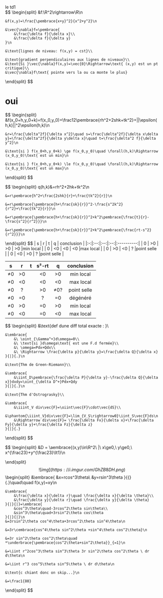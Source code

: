 $$
% \global\newcommand{\n}{\\ \ \\}
% \global\newcommand{\embrace}[3]{
%     \left#2
%         \begin{split}
%             #1
%         \end{split}
%     \right#3
% }
% \global\newcommand{\aembrace}[1]{
%     \embrace{#1}{\{}{\}}
% }
% \global\newcommand{\pembrace}[1]{
%     \embrace{#1}{(}{)}
% }
% \global\newcommand{\cembrace}[1]{
%     \embrace{#1}{[}{]}
% }
% \global\newcommand{\vec}[1]{\overrightarrow{#1}}
$$
le td1  
$$
\begin{split}
    &f:\R^2\rightarrow\R\n

    &f(x,y)=\frac{\pembrace{x+y}^2}{x^2+y^2}\n

    &\vec{\nabla}f=\pembrace{
        &\frac{\delta f}{\delta x}\\
        &\frac{\delta f}{\delta y}
    }\n

    &\text{lignes de niveau: f(x,y) = cst}\\

    &\text{gradient perpendiculaires aux lignes de niveaux}\\
    &\text{Si }\vec{\nabla}f(x,y)=\vec{0}\Rightarrow\text{ (x,y) est un pt critique}\\
    &\vec{\nabla}f\text{ pointe vers la ou ca monte le plus}
\end{split}
$$

# oui
$$
\begin{split}
    &f(x_0+h,y_0+k)=f(x_0,y_0)+\frac12\pembrace{rh^2+2shk+tk^2}+||\epsilon(h,k)||^2\epsilon(h,k)\n

    &r=\frac{\delta^2f}{\delta x^2}\quad s=\frac{\delta^2f}{\delta x\delta y}=\frac{\delta^2f}{\delta y\delta x}\quad t=\frac{\delta^2 f}{\delta y^2}\n
    
    &\text{si } f(x_0+h,y_0+k) \ge f(x_0,y_0)\quad \forall(h,k)\Rightarrow (x_0,y_0)\text{ est un min}\n

    &\text{si } f(x_0+h,y_0+k) \le f(x_0,y_0)\quad \forall(h,k)\Rightarrow (x_0,y_0)\text{ est un max}\n
\end{split}
$$

$$
\begin{split}
    q(h,k)&=rh^2+2hk+tk^2\n
    
    &=r\pembrace{h^2+\frac{2shk}{r}+\frac{tk^2}{r}}\n
    
    &=r\pembrace{\pembrace{h+\frac{sk}{r}}^2-\frac{s^2k^2}{r^2}+\frac{tk^2}{r}}\n

    &=r\pembrace{\pembrace{h+\frac{sk}{r}}^2+k^2\pembrace{\frac{t}{r}-\frac{s^2}{r^2}}}\n

    &=r\pembrace{\pembrace{h+\frac{sk}{r}}^2+k^2\pembrace{\frac{rt-s^2}{r^2}}}\n
\end{split}
$$
| s | r  | t  | q  | conclusion |
|:-:|:--:|:--:|:--:|:----------:|
| 0 | >0 | >0 | >0 |min local   |
| 0 | <0 | <0 | <0 |max local   |
| 0 | >0 | <0 | ?  |point selle |
| 0 | <0 | >0 | ?  |point selle |  

| s  | r  | t | s²-rt| q   | conclusion  |
|:--:|:--:|:-:|:----:|:---:|:-----------:|
| ≠0 | >0 |   | <0   | >0  | min local   |
| ≠0 | <0 |   | <0   | <0  | max local   |
| ≠0 | ?  |   | >0   | ≠0? | point selle |
| ≠0 | =0 |   | ?    | =0  | dégénéré    |
| ≠0 | >0 |   | =0   | >0  | min local   |
| ≠0 | <0 |   | =0   | <0  | max local   |

$$
\begin{split}
    &\text{def dune diff total exacte : }\\
    
    &\embrace{
        &\ \oint_{\Gamma^+}d\omega=0\\
        &\ \text{si }d\omega\text{ est une F.d fermée}\\
        &\ \omega=Pdx+Qdx\\
        &\ \Rightarrow \frac{\delta p}{\delta y}=\frac{\delta Q}{\delta x}
    }{|}{.}\n

    &\text{Thm de Green-Riemann}\\

    &\embrace{
        &\iint_D\pembrace{\frac{\delta P}{\delta y}-\frac{\delta Q}{\delta x}}dxdy=\oint_{\delta D^+}Pdx+Qdy
    }{|}{.}\n

    &\text{Thm d'Ostrograsky}\\
    
    &\embrace{
        &\iiint_V div\vec{F}=\oiint\vec{F}\cdot\vec{dS}\\
        &\phantom{\iiint_V}div\vec{F}=\lim_{V_S\rightarrow0}\iint_S\vec{F}ds\n
        &\Rightarrow div\vec{F}= \frac{\delta Fx}{\delta x}+\frac{\delta Fy}{\delta y}+\frac{\delta Fz}{\delta z}
    }{|}{.}
\end{split}
$$

$$
\begin{split}
    &D = \aembrace{(x,y)\in\R^2\ |\ x\ge0,\ y\ge0,\ x^{\frac23}+y^{\frac23}\lt1}\n
    
\end{split}
$$
![img](https://i.imgur.com/GhZB8DH.png)
$$
\begin{split}
    &\embrace{
        &x=rcos^3\theta\\
        &y=rsin^3\theta
    }{\{}{.}\quad\quad f(x,y)=xy\n

    &\embrace{
        &\frac{\delta x}{\delta r}\quad \frac{\delta x}{\delta \theta}\\
        &\frac{\delta y}{\delta r}\quad \frac{\delta y}{\delta \theta}
    }{|}{|}=\embrace{
        &cos^3\theta\quad-3rcos^2\theta sin\theta\\
        &sin^3\theta\quad+3rsin^2\theta cos\theta
    }{|}{|}\n
    &=3rsin^2\theta cos^4\theta+3rcos^2\theta sin^4\theta\n
    
    &=3r\cembrace{cos^4\theta sin^2\theta +sin^4\theta cos^2\theta}\n

    &=3r sin^2\theta cos^2\theta\quad *\underbrace{\pembrace{cos^2\theta+sin^2\theta}}_{=1}\n

    &=\iint r^2cos^3\theta sin^3\theta 3r sin^2\theta cos^2\theta \ dr d\theta\n

    &=\iint r^3 cos^5\theta sin^5\theta \ dr d\theta\n

    &\text{c chiant donc on skip...}\n

    &=\frac1{80}
\end{split}
$$
